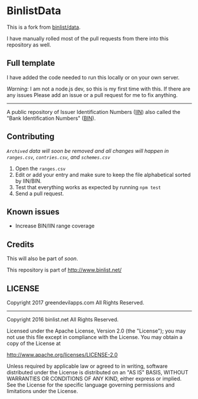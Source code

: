 # BinlistData

This is a fork from [binlist/data](https://github.com/binlist/data).

I have manually rolled most of the pull requests from there into this repository as well.

## Full template

I have added the code needed to run this locally or on your own server.

*Warning:* I am not a node.js dev, so this is my first time with this. If there are any issues Please
add an issue or a pull request for me to fix anything.

-----

A public repository of Issuer Identification Numbers ([IIN][IIN]) also called
the "Bank Identification Numbers" ([BIN][BIN]).

## Contributing

*`Archived` data will soon be removed and all changes will happen in `ranges.csv`, `contries.csv`, and `schemes.csv`*

1. Open the `ranges.csv`
2. Edit or add your entry and make sure to keep the file alphabetical sorted by IIN/BIN.
3. Test that everything works as expected by running `npm test`
4. Send a pull request.

## Known issues

* Increase BIN/IIN range coverage

## Credits

This will also be part of *soon*.

This repository is part of http://www.binlist.net/

## LICENSE

Copyright 2017 greendevilapps.com All Rights Reserved.

-----

Copyright 2016 binlist.net All Rights Reserved.

Licensed under the Apache License, Version 2.0 (the "License");
you may not use this file except in compliance with the License.
You may obtain a copy of the License at

http://www.apache.org/licenses/LICENSE-2.0

Unless required by applicable law or agreed to in writing, software
distributed under the License is distributed on an "AS IS" BASIS,
WITHOUT WARRANTIES OR CONDITIONS OF ANY KIND, either express or implied.
See the License for the specific language governing permissions and
limitations under the License.



[BIN]: http://en.wikipedia.org/wiki/Bank_card_number
[IIN]: http://en.wikipedia.org/wiki/Bank_card_number
